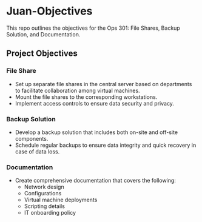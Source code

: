 # Juan-Objectives
This repo outlines the objectives for the Ops 301: File Shares, Backup Solution, and Documentation.
## Project Objectives
### File Share
- Set up separate file shares in the central server based on departments to facilitate collaboration among virtual machines.
- Mount the file shares to the corresponding workstations.
- Implement access controls to ensure data security and privacy.
### Backup Solution
- Develop a backup solution that includes both on-site and off-site components.
- Schedule regular backups to ensure data integrity and quick recovery in case of data loss.
### Documentation
- Create comprehensive documentation that covers the following:
  - Network design
  - Configurations
  - Virtual machine deployments
  - Scripting details
  - IT onboarding policy  

